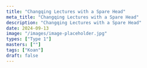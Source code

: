 ```yaml
---
title: "Changqing Lectures with a Spare Head"
meta_title: "Changqing Lectures with a Spare Head"
description: "Changqing Lectures with a Spare Head"
date: 2024-09-13
image: "/images/image-placeholder.jpg"
types: ["Type 1"]
masters: [""]
tags: ["Koan"]
draft: false
---
```


